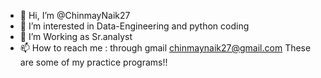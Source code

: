 - 👋 Hi, I’m @ChinmayNaik27
- 👀 I’m interested in Data-Engineering and python coding 
- 🌱 I’m Working as Sr.analyst 
- 📫 How to reach me : through gmail
chinmaynaik27@gmail.com
These are some of my practice programs!!
<!---
ChinmayNaik27/ChinmayNaik27 is a ✨ special ✨ repository because its `README.md` (this file) appears on your GitHub profile.
You can click the Preview link to take a look at your changes.
--->
